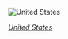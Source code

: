 
![United States](https://www.gstatic.com/prettyearth/assets/full/1440.jpg)

*[United States](https://www.google.com/maps/@34.144443,-118.830142,17z/data=!3m1!1e3)*
